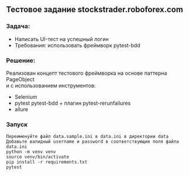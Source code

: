 ## Тестовое задание stockstrader.roboforex.com

### Задача:
* Написать UI-тест на успешный логин
* Требования: использовать фреймворк pytest-bdd

### Решение:
Реализован концепт тестового фреймворка на основе паттерна PageObject <br>
и с использованием инструментов:
* Selenium
* pytest pytest-bdd + плагин pytest-rerunfailures
* allure

### Запуск 
```
Переименуйте файл data.sample.ini в data.ini в директории data
Добавьте валидный username и password в соответствующие поля файла data.ini
python -m venv venv
source venv/bin/activate
pip install -r requirements.txt
pytest
```
